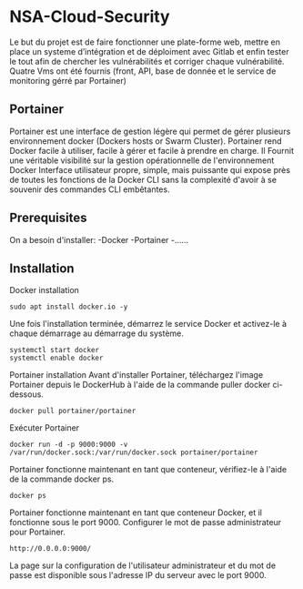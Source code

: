 # NSA-Cloud-Security
Le but du projet est de faire fonctionner une plate-forme web, mettre en place un systeme d’intégration et de déploiment 
avec Gitlab et enfin tester le tout afin de chercher les vulnérabilités et corriger chaque vulnérabilité.
Quatre Vms ont été fournis (front, API, base de donnée et le service de monitoring gérré par Portainer)

## Portainer 

Portainer est une interface de gestion légère qui permet de gérer plusieurs environnement docker (Dockers hosts or
Swarm Cluster).
Portainer rend Docker facile à utiliser, facile à gérer et facile à prendre en charge.
Il Fournit une véritable visibilité sur la gestion opérationnelle de l'environnement Docker
Interface utilisateur propre, simple, mais puissante qui expose près de toutes les fonctions de 
la Docker CLI sans la complexité d'avoir à se souvenir des commandes CLI embêtantes.

## Prerequisites

On a besoin d'installer:
-Docker
-Portainer
-......

## Installation

Docker installation
```
sudo apt install docker.io -y
```
Une fois l'installation terminée, démarrez le service Docker et activez-le à chaque démarrage au démarrage du système.
```
systemctl start docker
systemctl enable docker
```
Portainer installation
Avant d'installer Portainer, téléchargez l'image Portainer depuis le DockerHub à l'aide de la commande puller docker ci-dessous.
```
docker pull portainer/portainer
```
Exécuter Portainer
```
docker run -d -p 9000:9000 -v /var/run/docker.sock:/var/run/docker.sock portainer/portainer
```
Portainer fonctionne maintenant en tant que conteneur, vérifiez-le à l'aide de la commande docker ps.
```
docker ps
```
Portainer fonctionne maintenant en tant que conteneur Docker, et il fonctionne sous le port 9000.
Configurer le mot de passe administrateur pour Portainer.
```
http://0.0.0.0:9000/
```
La page sur la configuration de l'utilisateur administrateur et du mot de passe est disponible sous l'adresse IP du serveur avec le port 9000.




